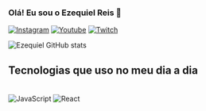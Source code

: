 ### Olá! Eu sou o Ezequiel Reis 🖖

[![Instagram](https://img.shields.io/badge/Instagram-E4405F?style=for-the-badge&logo=instagram&logoColor=white)](https://www.instagram.com/ezequielreisp/)
[![Youtube](https://img.shields.io/badge/YouTube-FF0000?style=for-the-badge&logo=youtube&logoColor=white)](https://www.youtube.com/channel/UCrky41qR42xsKmE-perCUrQ)
[![Twitch](https://img.shields.io/badge/Twitch-9146FF?style=for-the-badge&logo=twitch&logoColor=white)](https://www.twitch.tv/igorito01_)


![Ezequiel GitHub stats](https://github-readme-stats.vercel.app/api?username=EzequielPrado&show_icons=true&theme=radical)

## Tecnologias que uso no meu dia a dia

<div styles="display: inline_block"><br/>
  <img align="center" alt="JavaScript" src="https://img.shields.io/badge/JavaScript-F7DF1E?style=for-the-badge&logo=javascript&logoColor=black">
  <img align="center" alt="React" src="https://img.shields.io/badge/React_Native-20232A?style=for-the-badge&logo=react&logoColor=61DAFB">
</div>




